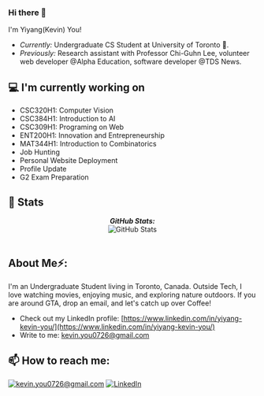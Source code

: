 ### Hi there 👋

I'm Yiyang(Kevin) You! 
- <i>Currently:</i> Undergraduate CS Student at University of Toronto 🍁. 
- <i>Previously:</i> Research assistant with Professor Chi-Guhn Lee, volunteer web developer @Alpha Education, software developer @TDS News.

<h2>💻 I'm currently working on</h2>

- CSC320H1: Computer Vision
- CSC384H1: Introduction to AI
- CSC309H1: Programing on Web
- ENT200H1: Innovation and Entrepreneurship
- MAT344H1: Introduction to Combinatorics
- Job Hunting
- Personal Website Deployment
- Profile Update
- G2 Exam Preparation

<h2>👀 Stats</h2>

<div>
  
  <p align="center">
  <b><em>GitHub Stats:</em></b> <br/>
    <img src="https://github-readme-streak-stats.herokuapp.com/?user=Kluckyyou" alt="GitHub Stats" /> <br/><br/>
  </p>
</div>

<h2> About Me⚡:</h2>

I'm an Undergraduate Student living in Toronto, Canada. Outside Tech, I love watching movies, enjoying music, and exploring nature outdoors. If you are around GTA, drop an email, and let's catch up over Coffee!
 
- Check out my LinkedIn profile: [https://www.linkedin.com/in/yiyang-kevin-you/](https://www.linkedin.com/in/yiyang-kevin-you/)
- Write to me: [kevin.you0726@gmail.com](mailto:kevin.you0726@gmail.com)

<h2>📫 How to reach me:</h2>

<a href="mailto:kevin.you0726@gmail.com">![kevin.you0726@gmail.com](https://img.shields.io/badge/Gmail-D14836?style=for-the-badge&logo=gmail&logoColor=white)</a> <a href="https://www.linkedin.com/in/yiyang-kevin-you/">![LinkedIn](https://img.shields.io/badge/LinkedIn-0077B5?style=for-the-badge&logo=linkedin&logoColor=white)</a>
